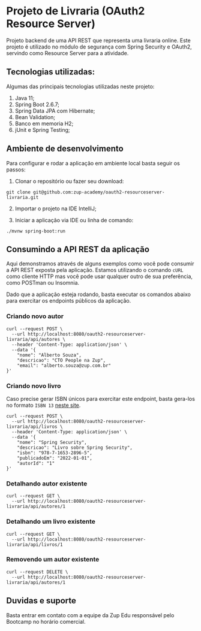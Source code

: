 # Projeto de Livraria (OAuth2 Resource Server)

Projeto backend de uma API REST que representa uma livraria online. Este projeto é utilizado no módulo de segurança com Spring Security e OAuth2, servindo como Resource Server para a atividade.

## Tecnologias utilizadas:

Algumas das principais tecnologias utilizadas neste projeto:

1. Java 11;
2. Spring Boot 2.6.7;
3. Spring Data JPA com Hibernate;
4. Bean Validation;
5. Banco em memoria H2;
6. jUnit e Spring Testing;

## Ambiente de desenvolvimento

Para configurar e rodar a aplicação em ambiente local basta seguir os passos:

1. Clonar o repositório ou fazer seu download:

```shell
git clone git@github.com:zup-academy/oauth2-resourceserver-livraria.git
```

2. Importar o projeto na IDE IntelliJ;

3. Iniciar a aplicação via IDE ou linha de comando:

```shell
./mvnw spring-boot:run
``` 

## Consumindo a API REST da aplicação

Aqui demonstramos através de alguns exemplos como você pode consumir a API REST exposta pela aplicação. Estamos utilizando o comando `cURL` como cliente HTTP mas você pode usar qualquer outro de sua preferência, como POSTman ou Insomnia. 

Dado que a aplicação esteja rodando, basta executar os comandos abaixo para exercitar os endpoints públicos da aplicação.

### Criando novo autor

```shell
curl --request POST \
  --url http://localhost:8080/oauth2-resourceserver-livraria/api/autores \
  --header 'Content-Type: application/json' \
  --data '{
	"nome": "Alberto Souza",
	"descricao": "CTO People na Zup",
	"email": "alberto.souza@zup.com.br"
}'
```

### Criando novo livro

Caso precise gerar ISBN únicos para exercitar este endpoint, basta gera-los no formato `ISBN 13` [neste site](https://generate.plus/en/number/isbn).

```shell
curl --request POST \
  --url http://localhost:8080/oauth2-resourceserver-livraria/api/livros \
  --header 'Content-Type: application/json' \
  --data '{
	"nome": "Spring Security",
	"descricao": "Livro sobre Spring Security",
	"isbn": "978-7-1653-2896-5",
	"publicadoEm": "2022-01-01",
	"autorId": "1"
}'
```

### Detalhando autor existente
```shell
curl --request GET \
  --url http://localhost:8080/oauth2-resourceserver-livraria/api/autores/1
```

### Detalhando um livro existente
```shell
curl --request GET \
  --url http://localhost:8080/oauth2-resourceserver-livraria/api/livros/1
```

### Removendo um autor existente
```shell
curl --request DELETE \
  --url http://localhost:8080/oauth2-resourceserver-livraria/api/autores/1
```

## Duvidas e suporte

Basta entrar em contato com a equipe da Zup Edu responsável pelo Bootcamp no horário comercial.